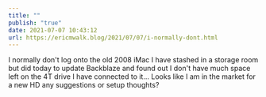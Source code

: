 ```yaml
---
title: ""
publish: "true"
date: 2021-07-07 10:43:12
url: https://ericmwalk.blog/2021/07/07/i-normally-dont.html
---
```


I normally don't log onto the old 2008 iMac I have stashed in a storage room but did today to update Backblaze and found out I don't have much space left on the 4T drive I have connected to it... Looks like I am in the market for a new HD any suggestions or setup thoughts?